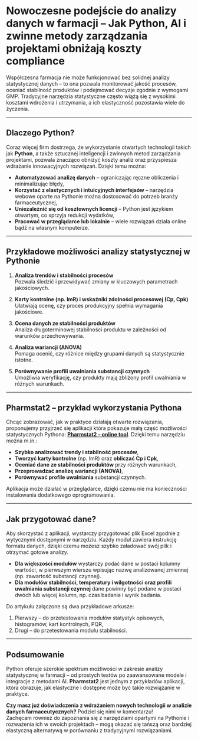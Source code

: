 # Nowoczesne podejście do analizy danych w farmacji – Jak Python, AI i zwinne metody zarządzania projektami obniżają koszty compliance

Współczesna farmacja nie może funkcjonować bez solidnej analizy statystycznej danych – to ona pozwala monitorować jakość procesów, oceniać stabilność produktów i podejmować decyzje zgodnie z wymogami GMP. Tradycyjne narzędzia statystyczne często wiążą się z wysokimi kosztami wdrożenia i utrzymania, a ich elastyczność pozostawia wiele do życzenia.

---

## Dlaczego Python?

Coraz więcej firm dostrzega, że wykorzystanie otwartych technologii takich jak **Python**, a także sztucznej inteligencji i zwinnych metod zarządzania projektami, pozwala znacząco obniżyć koszty analiz oraz przyspiesza wdrażanie innowacyjnych rozwiązań. Dzięki temu można:

- **Automatyzować analizę danych** – ograniczając ręczne obliczenia i minimalizując błędy,
- **Korzystać z elastycznych i intuicyjnych interfejsów** – narzędzia webowe oparte na Pythonie można dostosować do potrzeb branży farmaceutycznej,
- **Uniezależnić się od kosztownych licencji** – Python jest językiem otwartym, co sprzyja redukcji wydatków,
- **Pracować w przeglądarce lub lokalnie** – wiele rozwiązań działa online bądź na własnym komputerze.

---

## Przykładowe możliwości analizy statystycznej w Pythonie

1. **Analiza trendów i stabilności procesów**\
   Pozwala śledzić i przewidywać zmiany w kluczowych parametrach jakościowych.

2. **Karty kontrolne (np. ImR) i wskaźniki zdolności procesowej (Cp, Cpk)**\
   Ułatwiają ocenę, czy proces produkcyjny spełnia wymagania jakościowe.

3. **Ocena danych ze stabilności produktów**\
   Analiza długoterminowej stabilności produktu w zależności od warunków przechowywania.

4. **Analiza wariancji (ANOVA)**\
   Pomaga ocenić, czy różnice między grupami danych są statystycznie istotne.

5. **Porównywanie profili uwalniania substancji czynnych**\
   Umożliwia weryfikację, czy produkty mają zbliżony profil uwalniania w różnych warunkach.

---

## Pharmstat2 – przykład wykorzystania Pythona

Chcąc zobrazować, jak w praktyce działają otwarte rozwiązania, proponujemy przyjrzeć się aplikacji która pokazuje małą część możliwości statystycznych Pythona: **[Pharmstat2 – online tool](https://pharmstat2.streamlit.app/)**.  Dzięki temu narzędziu można m.in.:

- **Szybko analizować trendy i stabilność procesów**,
- **Tworzyć karty kontrolne** (np. ImR) oraz **obliczać Cp i Cpk**,
- **Oceniać dane ze stabilności produktów** przy różnych warunkach,
- **Przeprowadzać analizę wariancji (ANOVA)**,
- **Porównywać profile uwalniania** substancji czynnych.

Aplikacja może działać w przeglądarce, dzięki czemu nie ma konieczności instalowania dodatkowego oprogramowania.

---

## Jak przygotować dane?

Aby skorzystać z aplikacji, wystarczy przygotować plik Excel zgodnie z wytycznymi dostępnymi w narzędziu. Każdy moduł zawiera instrukcję formatu danych, dzięki czemu możesz szybko załadować swój plik i otrzymać gotowe analizy.

- **Dla większości modułów** wystarczy podać dane w postaci kolumny wartości, w pierwszym wierszu wpisując nazwę analizowanej zmiennej (np. zawartość substancji czynnej).
- **Dla modułów stabilności, temperatury i wilgotności oraz profili uwalniania substancji czynnej** dane powinny być podane w postaci dwóch lub więcej kolumn, np. czas badania i wynik badania.

Do artykułu załączone są dwa przykładowe arkusze:

1. Pierwszy – do przetestowania modułów statystyk opisowych, histogramów, kart kontrolnych, PQR,
2. Drugi – do przetestowania modułu stabilności.

---

## Podsumowanie

Python oferuje szerokie spektrum możliwości w zakresie analizy statystycznej w farmacji – od prostych testów po zaawansowane modele i integracje z metodami AI. **Pharmstat2** jest jednym z przykładów aplikacji, która obrazuje, jak elastyczne i dostępne może być takie rozwiązanie w praktyce.

**Czy masz już doświadczenia z wdrażaniem nowych technologii w analizie danych farmaceutycznych?** Podziel się nimi w komentarzu!\
Zachęcam również do zapoznania się z narzędziami opartymi na Pythonie i rozważenia ich w swoich projektach – mogą okazać się tańszą oraz bardziej elastyczną alternatywą w porównaniu z tradycyjnymi rozwiązaniami.

